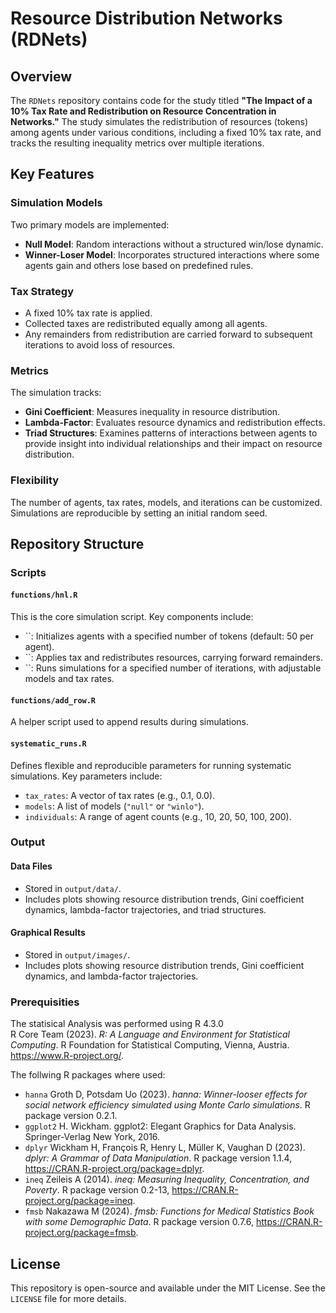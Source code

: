 # Resource Distribution Networks (RDNets)

## Overview

The `RDNets` repository contains code for the study titled **"The Impact of a 10% Tax Rate and Redistribution on Resource Concentration in Networks."** The study simulates the redistribution of resources (tokens) among agents under various conditions, including a fixed 10% tax rate, and tracks the resulting inequality metrics over multiple iterations.

## Key Features

### Simulation Models

Two primary models are implemented:

- **Null Model**: Random interactions without a structured win/lose dynamic.
- **Winner-Loser Model**: Incorporates structured interactions where some agents gain and others lose based on predefined rules.

### Tax Strategy

- A fixed 10% tax rate is applied.
- Collected taxes are redistributed equally among all agents.
- Any remainders from redistribution are carried forward to subsequent iterations to avoid loss of resources.

### Metrics

The simulation tracks:

- **Gini Coefficient**: Measures inequality in resource distribution.
- **Lambda-Factor**: Evaluates resource dynamics and redistribution effects.
- **Triad Structures**: Examines patterns of interactions between agents to provide insight into individual relationships and their impact on resource distribution.

### Flexibility

The number of agents, tax rates, models, and iterations can be customized. Simulations are reproducible by setting an initial random seed.

## Repository Structure

### Scripts

#### `functions/hnl.R`

This is the core simulation script. Key components include:

- ``: Initializes agents with a specified number of tokens (default: 50 per agent).
- ``: Applies tax and redistributes resources, carrying forward remainders.
- ``: Runs simulations for a specified number of iterations, with adjustable models and tax rates.

#### `functions/add_row.R`

A helper script used to append results during simulations.

#### `systematic_runs.R`

Defines flexible and reproducible parameters for running systematic simulations. Key parameters include:

- `tax_rates`: A vector of tax rates (e.g., 0.1, 0.0).
- `models`: A list of models (`"null"` or `"winlo"`).
- `individuals`: A range of agent counts (e.g., 10, 20, 50, 100, 200).

### Output

#### Data Files

- Stored in `output/data/`.
- Includes plots showing resource distribution trends, Gini coefficient dynamics, lambda-factor trajectories, and triad structures.

#### Graphical Results

- Stored in `output/images/`.
- Includes plots showing resource distribution trends, Gini coefficient dynamics, and lambda-factor trajectories.


### Prerequisities
The statisical Analysis was performed using R 4.3.0\
R Core Team (2023). _R: A Language and Environment for Statistical
  Computing_. R Foundation for Statistical Computing, Vienna, Austria.
  <https://www.R-project.org/>.
  
The follwing R packages where used:

- `hanna`    Groth D, Potsdam Uo (2023). _hanna: Winner-looser effects for social network efficiency simulated using Monte Carlo simulations_. R package version 0.2.1.
- `ggplot2`   H. Wickham. ggplot2: Elegant Graphics for Data Analysis. Springer-Verlag New York, 2016.
- `dplyr`  Wickham H, François R, Henry L, Müller K, Vaughan D (2023). _dplyr: A Grammar of Data Manipulation_. R package version 1.1.4, <https://CRAN.R-project.org/package=dplyr>.
- `ineq`    Zeileis A (2014). _ineq: Measuring Inequality, Concentration, and Poverty_. R package version 0.2-13, <https://CRAN.R-project.org/package=ineq>.
- `fmsb`  Nakazawa M (2024). _fmsb: Functions for Medical Statistics Book with some Demographic Data_. R package version 0.7.6, <https://CRAN.R-project.org/package=fmsb>.


## License

This repository is open-source and available under the MIT License. See the `LICENSE` file for more details.
